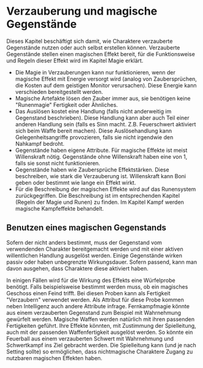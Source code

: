 # Verzauberung und magische Gegenstände

Dieses Kapitel beschäftigt sich damit, wie Charaktere verzauberte Gegenstände nutzen oder auch selbst erstellen können.
Verzauberte Gegenstände stellen einen magischen Effekt bereit, für die Funktionsweise und Regeln dieser Effekt wird im
Kapitel Magie erklärt.

* Die Magie in Verzauberungen kann nur funktionieren, wenn der magische Effekt mit Energie versorgt wird (analog von
Zaubersprüchen, die Kosten auf dem geistigen Monitor verursachen). Diese Energie kann verschieden bereitgestellt werden.
* Magische Artefakte lösen den Zauber immer aus, sie benötigen keine "Runenmagie" Fertigkeit oder Ähnliches.
* Das Auslösen kostet eine Handlung (falls nicht anderweitig im Gegenstand beschrieben). Diese Handlung kann aber auch
Teil einer anderen Handlung sein (falls es Sinn macht. Z.B. Feuerschwert aktiviert sich beim Waffe bereit machen).
Diese Auslösehandlung kann Gelegenheitsangriffe provozieren, falls sie nicht irgendwie den Nahkampf bedroht.
* Gegenstände haben eigene Attribute. Für magische Effekte ist meist Willenskraft nötig. Gegenstände ohne Willenskraft
haben eine von 1, falls sie sonst nicht funktionieren.
* Gegenstände haben wie Zaubersprüche Effektstärken. Diese beschreiben, wie stark die Verzauberung ist.
Willenskraft kann Boni geben oder bestimmt wie lange ein Effekt wirkt.
* Für die Beschreibung der magischen Effekte wird auf das Runensystem zurückgegriffen. Die Beschreibung ist im
entsprechenden Kapitel (Regeln der Magie und Runen) zu finden. Im Kapitel Kampf werden magische Kampfeffekte behandelt.

## Benutzen eines magischen Gegenstands

Sofern der nicht anders bestimmt, muss der Gegenstand vom verwendenden Charakter bereitgemacht werden und mit einer
aktiven willentlichen Handlung ausgelöst werden. Einige Gegenstände wirken passiv oder haben unbegrenzte Wirkungsdauer.
Sofern passend, kann man davon ausgehen, dass Charaktere diese aktiviert haben.

In einigen Fällen wird für die Wirkung des Effekts eine Würfelprobe benötigt. Falls beispielsweise bestimmt werden muss,
ob ein magisches Geschoss einen Feind trifft. Bei diesen Proben kann als Fertigkeit "Verzaubern" verwendet werden. Als
Attribut für diese Probe kommen neben Intelligenz auch andere Attribute infrage. Fernkampfmagie könnte aus einem
verzauberten Gegenstand zum Beispiel mit Wahrnehmung gewürfelt werden.
Magische Waffen werden natürlich mit ihren passenden Fertigkeiten geführt. Ihre Effekte könnten, mit Zustimmung der
Spielleitung, auch mit der passenden Waffenfertigkeit ausgelöst werden. So könnte ein Feuerball aus einem verzauberten
Schwert mit Wahrnehmung und Schwertkampf ins Ziel gebracht werden. Die Spielleitung kann (und je nach Setting sollte) so
ermöglichen, dass nichtmagische Charaktere Zugang zu nutzbaren magischen Effekten haben.
